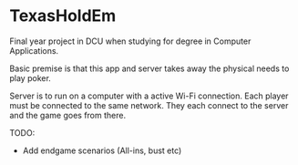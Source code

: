 TexasHoldEm
===========

Final year project in DCU when studying for degree in Computer Applications.

Basic premise is that this app and server takes away the physical needs to play poker. 

Server is to run on a computer with a active Wi-Fi connection.
Each player must be connected to the same network. They each connect to the server and the game goes from there.

TODO:
- Add endgame scenarios (All-ins, bust etc)
